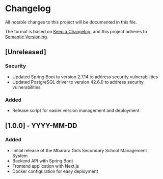 # Changelog

All notable changes to this project will be documented in this file.

The format is based on [Keep a Changelog](https://keepachangelog.com/en/1.0.0/),
and this project adheres to [Semantic Versioning](https://semver.org/spec/v2.0.0.html).

## [Unreleased]

### Security
- Updated Spring Boot to version 2.7.14 to address security vulnerabilities
- Updated PostgreSQL driver to version 42.6.0 to address security vulnerabilities

### Added
- Release script for easier version management and deployment

## [1.0.0] - YYYY-MM-DD

### Added
- Initial release of the Mbarara Girls Secondary School Management System
- Backend API with Spring Boot
- Frontend application with Next.js
- Docker configuration for easy deployment